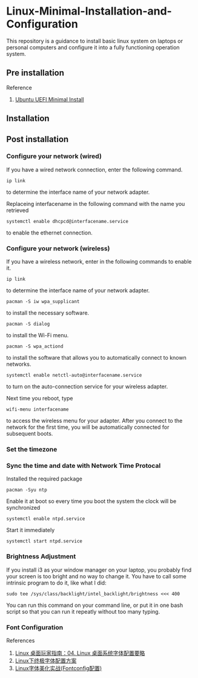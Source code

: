 # Linux-Minimal-Installation-and-Configuration
This repository is a guidance to install basic linux system on laptops or personal computers and configure it into a fully functioning operation system.

## Pre installation

Reference
1. [Ubuntu UEFI Minimal Install](https://www.kgoettler.com/post/ubuntu-minimal/)
## Installation

## Post installation

### Configure your network (wired)
If you have a wired network connection, enter the following 
command.
```
ip link
```
to determine the interface name of your network adapter.

Replaceing interfacename in the following command with the name 
you retrieved 
```
systemctl enable dhcpcd@interfacename.service
```
to enable the ethernet connection.

### Configure your network (wireless) ###
If you have a wireless network, enter in the following commands
to enable it.
```
ip link
```
to determine the interface name of your network adapter.
```
pacman -S iw wpa_supplicant
```
to install the necessary software.
```
pacman -S dialog
```
to install the Wi-Fi menu.
```
pacman -S wpa_actiond
```
to install the software that allows you to automatically connect
to known networks.
```
systemctl enable netctl-auto@interfacename.service
```
to turn on the auto-connection service for your wireless adapter.

Next time you reboot, type
```
wifi-menu interfacename
```
to access the wireless menu for your adapter.
After you connect to the network for the first time, you will
be automatically connected for subsequent boots.

### Set the timezone

### Sync the time and date with Network Time Protocal 
Installed the required package
```
pacman -Syu ntp
```
Enable it at boot so every time you boot the system the clock will be synchronized
```
systemctl enable ntpd.service
```
Start it immediately
```
systemctl start ntpd.service
```

### Brightness Adjustment
If you install i3 as your window manager on your laptop, you probably find your screen is too bright and no way to change it. You have to call some intrinsic program to do it, like what I did:
```
sudo tee /sys/class/backlight/intel_backlight/brightness <<< 400
```
You can run this command on your command line, or put it in one bash script so that you can run it repeatly without too many typing.

### Font Configuration

References
1. [Linux 桌面玩家指南：04. Linux 桌面系统字体配置要略](https://www.cnblogs.com/youxia/p/LinuxDesktop004.html)
2. [Linux下终极字体配置方案](https://ohmyarch.github.io/2017/01/15/Linux%E4%B8%8B%E7%BB%88%E6%9E%81%E5%AD%97%E4%BD%93%E9%85%8D%E7%BD%AE%E6%96%B9%E6%A1%88/)
3. [Linux字体美化实战(Fontconfig配置)](http://www.jinbuguo.com/gui/linux_fontconfig.html)